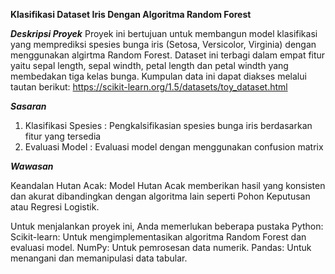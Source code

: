 **Klasifikasi Dataset Iris Dengan Algoritma Random Forest**

***Deskripsi Proyek***
Proyek ini bertujuan untuk membangun model klasifikasi yang memprediksi spesies 
bunga iris (Setosa, Versicolor, Virginia) dengan menggunakan algirtma Random Forest. 
Dataset ini terbagi dalam empat fitur yaitu sepal length, sepal windth, petal length dan petal windth
yang membedakan tiga kelas bunga. 
Kumpulan data ini dapat diakses melalui tautan berikut: https://scikit-learn.org/1.5/datasets/toy_dataset.html

***Sasaran***
1. Klasifikasi Spesies : Pengkalsifikasian spesies bunga iris berdasarkan fitur yang tersedia
2. Evaluasi Model : Evaluasi model dengan menggunakan confusion matrix

***Wawasan***

Keandalan Hutan Acak: Model Hutan Acak memberikan hasil yang konsisten dan akurat 
dibandingkan dengan algoritma lain seperti Pohon Keputusan atau Regresi Logistik.

Untuk menjalankan proyek ini, Anda memerlukan beberapa pustaka Python:
Scikit-learn: Untuk mengimplementasikan algoritma Random Forest dan evaluasi model.
NumPy: Untuk pemrosesan data numerik.
Pandas: Untuk menangani dan memanipulasi data tabular.

